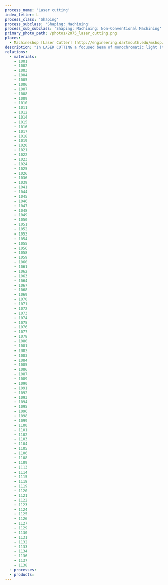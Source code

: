 ```yaml
---
process_name: 'Laser cutting'
index_letter: L
process_class: 'Shaping'
process_subclass: 'Shaping: Machining'
process_sub_subclass: 'Shaping: Machining: Non-Conventional Machining'
primary_photo_path: /photos/2075_laser_cutting.png
places: 
  - Machineshop [Laser Cutter] (http://engineering.dartmouth.edu/mshop/machines/laser-pro-spirit-gls.html)
description: "In LASER CUTTING a focused beam of monochromatic light (the laser beam) is focused on the workpiece, creating a plasma and local melting. Shielding gas can be blown through a nozzle in the laser unit to protect the surface, though in cutting thick metal plate use is made of the exothermic oxidation of the material in the cut. The equipment is expensive, though not quite as costly as that for electron-beam processing. High volume or critical welding conditions are required to justify the necessary investment. Because laser cutting does not require a vacuum chamber, it has taken over many applications from e-beam cutting, particularly in the micro-electronics field."
relations: 
  - materials: 
    - 1001
    - 1002
    - 1003
    - 1004
    - 1005
    - 1006
    - 1007
    - 1008
    - 1009
    - 1010
    - 1011
    - 1012
    - 1014
    - 1015
    - 1016
    - 1017
    - 1018
    - 1019
    - 1020
    - 1021
    - 1022
    - 1023
    - 1024
    - 1025
    - 1026
    - 1036
    - 1039
    - 1041
    - 1044
    - 1045
    - 1046
    - 1047
    - 1048
    - 1049
    - 1050
    - 1051
    - 1052
    - 1053
    - 1054
    - 1055
    - 1056
    - 1058
    - 1059
    - 1060
    - 1061
    - 1062
    - 1063
    - 1064
    - 1067
    - 1068
    - 1069
    - 1070
    - 1071
    - 1072
    - 1073
    - 1074
    - 1075
    - 1076
    - 1077
    - 1078
    - 1080
    - 1081
    - 1082
    - 1083
    - 1084
    - 1085
    - 1086
    - 1087
    - 1089
    - 1090
    - 1091
    - 1092
    - 1093
    - 1094
    - 1095
    - 1096
    - 1098
    - 1099
    - 1100
    - 1101
    - 1102
    - 1103
    - 1104
    - 1105
    - 1106
    - 1108
    - 1109
    - 1113
    - 1114
    - 1115
    - 1118
    - 1119
    - 1120
    - 1121
    - 1122
    - 1123
    - 1124
    - 1125
    - 1126
    - 1127
    - 1129
    - 1130
    - 1131
    - 1132
    - 1133
    - 1134
    - 1136
    - 1137
    - 1138
  - processes: 
  - products: 
---
```

